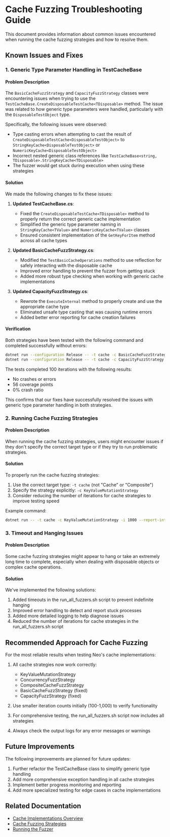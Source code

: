 # Cache Fuzzing Troubleshooting Guide

This document provides information about common issues encountered when running the cache fuzzing strategies and how to resolve them.

## Known Issues and Fixes

### 1. Generic Type Parameter Handling in TestCacheBase

#### Problem Description

The `BasicCacheFuzzStrategy` and `CapacityFuzzStrategy` classes were encountering issues when trying to use the `TestCacheBase.CreateDisposableTestCache<TDisposable>` method. The issue was related to how generic type parameters were handled, particularly with the `DisposableTestObject` type.

Specifically, the following issues were observed:

- Type casting errors when attempting to cast the result of `CreateDisposableTestCache<DisposableTestObject>` to `StringKeyCache<DisposableTestObject>` or `NumericKeyCache<DisposableTestObject>`
- Incorrect nested generic class references like `TestCacheBase<string, TDisposable>.StringKeyCache<TDisposable>`
- The fuzzer would get stuck during execution when using these strategies

#### Solution

We made the following changes to fix these issues:

1. **Updated TestCacheBase.cs**:
   - Fixed the `CreateDisposableTestCache<TDisposable>` method to properly return the correct generic cache implementation
   - Simplified the generic type parameter naming in `StringKeyCache<TValue>` and `NumericKeyCache<TValue>` classes
   - Ensured consistent implementation of the `GetKeyForItem` method across all cache types

2. **Updated BasicCacheFuzzStrategy.cs**:
   - Modified the `TestBasicCacheOperations` method to use reflection for safely interacting with the disposable cache
   - Improved error handling to prevent the fuzzer from getting stuck
   - Added more robust type checking when working with generic cache implementations

3. **Updated CapacityFuzzStrategy.cs**:
   - Rewrote the `ExecuteInternal` method to properly create and use the appropriate cache type
   - Eliminated unsafe type casting that was causing runtime errors
   - Added better error reporting for cache creation failures

#### Verification

Both strategies have been tested with the following command and completed successfully without errors:

```bash
dotnet run --configuration Release -- -t cache -c BasicCacheFuzzStrategy -i 100 --report-interval 10 --timeout 10000
dotnet run --configuration Release -- -t cache -c CapacityFuzzStrategy -i 100 --report-interval 10 --timeout 10000
```

The tests completed 100 iterations with the following results:
- No crashes or errors
- 56 coverage points
- 0% crash ratio

This confirms that our fixes have successfully resolved the issues with generic type parameter handling in both strategies.

### 2. Running Cache Fuzzing Strategies

#### Problem Description

When running the cache fuzzing strategies, users might encounter issues if they don't specify the correct target type or if they try to run problematic strategies.

#### Solution

To properly run the cache fuzzing strategies:

1. Use the correct target type: `-t cache` (not "Cache" or "Composite")
2. Specify the strategy explicitly: `-c KeyValueMutationStrategy`
3. Consider reducing the number of iterations for cache strategies to improve testing speed

Example command:
```bash
dotnet run -- -t cache -c KeyValueMutationStrategy -i 1000 --report-interval 100
```

### 3. Timeout and Hanging Issues

#### Problem Description

Some cache fuzzing strategies might appear to hang or take an extremely long time to complete, especially when dealing with disposable objects or complex cache operations.

#### Solution

We've implemented the following solutions:

1. Added timeouts in the run_all_fuzzers.sh script to prevent indefinite hanging
2. Improved error handling to detect and report stuck processes
3. Added more detailed logging to help diagnose issues
4. Reduced the number of iterations for cache strategies in the run_all_fuzzers.sh script

## Recommended Approach for Cache Fuzzing

For the most reliable results when testing Neo's cache implementations:

1. All cache strategies now work correctly:
   - KeyValueMutationStrategy
   - ConcurrencyFuzzStrategy
   - CompositeCacheFuzzStrategy
   - BasicCacheFuzzStrategy (fixed)
   - CapacityFuzzStrategy (fixed)

2. Use smaller iteration counts initially (100-1,000) to verify functionality

3. For comprehensive testing, the run_all_fuzzers.sh script now includes all strategies

4. Always check the output logs for any error messages or warnings

## Future Improvements

The following improvements are planned for future updates:

1. Further refactor the TestCacheBase class to simplify generic type handling
2. Add more comprehensive exception handling in all cache strategies
3. Implement better progress monitoring and reporting
4. Add more specialized testing for edge cases in cache implementations

## Related Documentation

- [Cache Implementations Overview](../README.md#target-types)
- [Cache Fuzzing Strategies](../README.md#cache-fuzzing-strategies)
- [Running the Fuzzer](../README.md#running)
